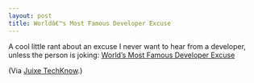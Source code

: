 ```yaml
---
layout: post
title: Worldâ€™s Most Famous Developer Excuse
---
```


<p>
A cool little rant about an excuse I never want to hear from a developer, unless the person is joking: <a href="http://juixe.com/techknow/index.php/2009/09/10/worlds-most-famous-developer-excuse/#comments">World&#8217;s Most Famous Developer Excuse</a>
</p>
<p>(Via <a href="http://juixe.com/techknow">Juixe TechKnow</a>.)</p>
